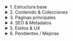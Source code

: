 
<details>
<summary>1. Estructura base</summary>

- [x] Proyecto Astro creado en `D:\Imprimibles\radiant-radiation`
- [x] Configuración con **Tailwind v4** y `@tailwindcss/postcss`
- [x] Hosting en **Vercel** con despliegue automático desde GitHub
- [x] Layout principal: `BaseLayout.astro` con metas SEO, canonical, OG dinámico, footer
- [x] Componentes: `CardImprimible.astro`, `SiteFooter.astro`
</details>

<details>
<summary>2. Contenido & Colecciones</summary>

- [x] Colección `imprimibles` en `src/content/imprimibles/`
- [x] Schema definido en `src/content.config.ts`
- [x] Cada `.md` con: `title`, `description`, `tags`, `pdf`, `subject`, `level`, `cover`, `date`
</details>

<details>
<summary>3. Páginas principales</summary>

- [x] `/` → Home con hero, accesos rápidos, últimos imprimibles
- [x] `/sobre-mi`, `/contacto`
- [x] `/imprimibles/` → listado con filtros en cliente (subject, level, búsqueda)
- [x] `/imprimibles/[slug].astro` → detalle con JSON-LD, CTA descarga, relacionados
- [x] `/imprimibles/asignatura/[subject].astro` → categoría con listado + SEO dinámico
- [ ] `/imprimibles/nivel/[level].astro` → pendiente crear (similar a subject)
- [ ] Página `404.astro` personalizada
</details>

<details>
<summary>4. SEO & Metadatos</summary>

- [x] `astro.config.mjs` con `site` y `@astrojs/sitemap`
- [x] `robots.txt` enlazado a sitemap
- [x] OG tags dinámicos (slug + categorías)
- [x] JSON-LD en slug: `LearningResource`, `WebPage`, `BreadcrumbList`, `ItemList` relacionados
- [x] JSON-LD en categorías: `CollectionPage`, `ItemList`
- [ ] Revisar canonical sin `/` final en categorías
</details>

<details>
<summary>5. Estilos & UX</summary>

- [x] Tailwind aplicado a todo
- [x] Portadas con `aspect-[4/3]`
- [x] Filtros sticky en index
- [x] Chips rápidos (subject/level)
- [x] CTA de descarga visible
- [x] Relacionados con prefetch y hover
</details>

<details>
<summary>6. Pendientes / Mejoras</summary>

- [ ] Implementar `/imprimibles/nivel/[level].astro`
- [ ] Página 404 con diseño consistente
- [ ] Añadir logo en JSON-LD de organización
- [ ] Revisión de performance (imágenes optimizadas, preload tipografía)
- [ ] Ampliar descripción en categorías para SEO long-tail
</details>
